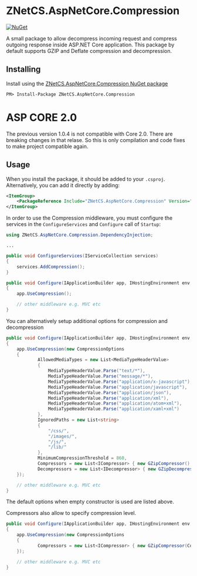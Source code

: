 # ZNetCS.AspNetCore.Compression

[![NuGet](https://img.shields.io/nuget/v/ZNetCS.AspNetCore.Compression.svg)](https://www.nuget.org/packages/ZNetCS.AspNetCore.Compression)

A small package to allow decompress incoming request and compress outgoing response inside ASP.NET Core application.
This package by default supports GZIP and Deflate compression and decompression.


## Installing 

Install using the [ZNetCS.AspNetCore.Compression NuGet package](https://www.nuget.org/packages/ZNetCS.AspNetCore.Compression)

```
PM> Install-Package ZNetCS.AspNetCore.Compression
```

# ASP CORE 2.0
The previous version 1.0.4 is not compatible with Core 2.0. There are breaking changes in that relase. So this is only compilation and code fixes to make project compatible again.

## Usage

When you install the package, it should be added to your `.csproj`. Alternatively, you can add it directly by adding:

```xml
<ItemGroup>
    <PackageReference Include="ZNetCS.AspNetCore.Compression" Version="2.0.0" />
</ItemGroup>
```

In order to use the Compression middleware, you must configure the services in the `ConfigureServices` and `Configure` call of `Startup`:

```csharp
using ZNetCS.AspNetCore.Compression.DependencyInjection;
```

```
...
```

```csharp
public void ConfigureServices(IServiceCollection services)
{
    services.AddCompression();
}

public void Configure(IApplicationBuilder app, IHostingEnvironment env, ILoggerFactory loggerFactory)
{
    app.UseCompression();

    // other middleware e.g. MVC etc
}
```

You can alternatively setup additional options for compression and decompression

```csharp
public void Configure(IApplicationBuilder app, IHostingEnvironment env, ILoggerFactory loggerFactory)
{
    app.UseCompression(new CompressionOptions 
    {
            AllowedMediaTypes = new List<MediaTypeHeaderValue>
            {
                MediaTypeHeaderValue.Parse("text/*"),
                MediaTypeHeaderValue.Parse("message/*"),
                MediaTypeHeaderValue.Parse("application/x-javascript"),
                MediaTypeHeaderValue.Parse("application/javascript"),
                MediaTypeHeaderValue.Parse("application/json"),
                MediaTypeHeaderValue.Parse("application/xml"),
                MediaTypeHeaderValue.Parse("application/atom+xml"),
                MediaTypeHeaderValue.Parse("application/xaml+xml")
            },
            IgnoredPaths = new List<string>
            {
                "/css/",
                "/images/",
                "/js/",
                "/lib/"
            },
            MinimumCompressionThreshold = 860,
            Compressors = new List<ICompressor> { new GZipCompressor(), new DeflateCompressor() },
            Decompressors = new List<IDecompressor> { new GZipDecompressor(), new DeflateDecompressor() }
    });

    // other middleware e.g. MVC etc  
}
```

The default options when empty constructor is used are listed above.

Compressors also allow to specify compression level.

```csharp
public void Configure(IApplicationBuilder app, IHostingEnvironment env, ILoggerFactory loggerFactory)
{
    app.UseCompression(new CompressionOptions 
    {
            Compressors = new List<ICompressor> { new GZipCompressor(CompressionLevel.Fastest), new DeflateCompressor(CompressionLevel.Fastest) }
    });

    // other middleware e.g. MVC etc  
}
```


